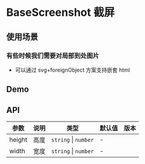 # BaseScreenshot 截屏

## 使用场景

### 有些时候我们需要对局部到处图片

- 可以通过 svg+foreignObject 方案支持嵌套 html

## Demo

<preview path="./base-screenshot-demo.vue" title="基本使用"></preview>

## API

| 参数     | 说明   | 类型                          | 默认值        | 版本 |
| -------- | ------ | ----------------------------- | ------------- | ---- |
| height   | 高度   | `string` \| `number`          | \-            |      |
| width    | 宽度   | `string` \| `number`          | \-            |      |
